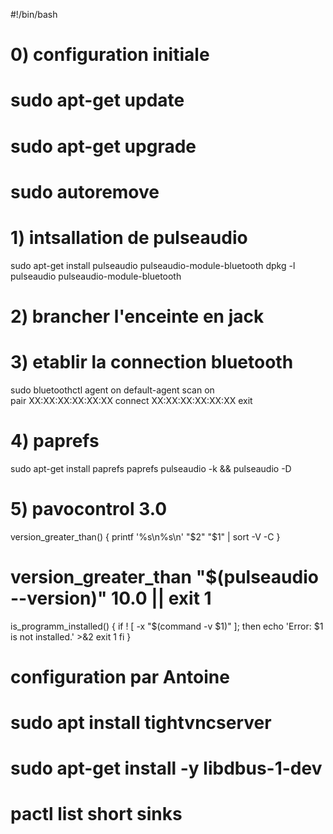 #!/bin/bash

# 0) configuration initiale
# sudo apt-get update
# sudo apt-get upgrade
# sudo autoremove

# 1) intsallation de pulseaudio
sudo apt-get install pulseaudio pulseaudio-module-bluetooth
dpkg -l pulseaudio pulseaudio-module-bluetooth

# 2) brancher l'enceinte en jack

# 3) etablir la connection bluetooth
sudo bluetoothctl 
agent on
default-agent 
scan on             
pair XX:XX:XX:XX:XX:XX
connect XX:XX:XX:XX:XX:XX
exit

# 4) paprefs
sudo apt-get install paprefs
paprefs
pulseaudio -k && pulseaudio -D

# 5) pavocontrol 3.0


version_greater_than()
{
    printf '%s\n%s\n' "$2" "$1" | sort -V -C
}
# version_greater_than "$(pulseaudio --version)" 10.0 || exit 1

is_programm_installed()
{
    if ! [ -x "$(command -v $1)" ]; then
      echo 'Error: $1 is not installed.' >&2
      exit 1
    fi
}

# configuration par Antoine
# sudo apt install tightvncserver
# sudo apt-get install -y libdbus-1-dev
# pactl list short sinks